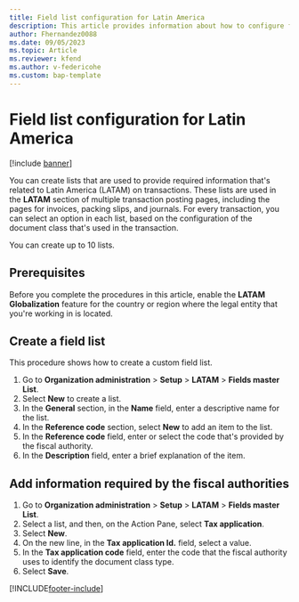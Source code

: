 ```yaml
---
title: Field list configuration for Latin America
description: This article provides information about how to configure field lists for Latin America.
author: Fhernandez0088
ms.date: 09/05/2023
ms.topic: Article
ms.reviewer: kfend
ms.author: v-federicohe
ms.custom: bap-template
---
```


# Field list configuration for Latin America

[!include [banner](../includes/banner.md)]

You can create lists that are used to provide required information that's related to Latin America (LATAM) on transactions. These lists are used in the **LATAM** section of multiple transaction posting pages, including the pages for invoices, packing slips, and journals. For every transaction, you can select an option in each list, based on the configuration of the document class that's used in the transaction.

You can create up to 10 lists.

## Prerequisites

Before you complete the procedures in this article, enable the **LATAM Globalization** feature for the country or region where the legal entity that you're working in is located.

## Create a field list 

This procedure shows how to create a custom field list.

1. Go to **Organization administration** \> **Setup** \> **LATAM** \> **Fields master List**.
2. Select **New** to create a list. 
3. In the **General** section, in the **Name** field, enter a descriptive name for the list.
4. In the **Reference code** section, select **New** to add an item to the list.
5. In the **Reference code** field, enter or select the code that's provided by the fiscal authority.
6. In the **Description** field, enter a brief explanation of the item.

## Add information required by the fiscal authorities

1. Go to **Organization administration** \> **Setup** \> **LATAM** \> **Fields master List**.
2. Select a list, and then, on the Action Pane, select **Tax application**.
3. Select **New**.
4. On the new line, in the **Tax application Id.** field, select a value.
5. In the **Tax application code** field, enter the code that the fiscal authority uses to identify the document class type.
6. Select **Save**.

[!INCLUDE[footer-include](../../includes/footer-banner.md)]
